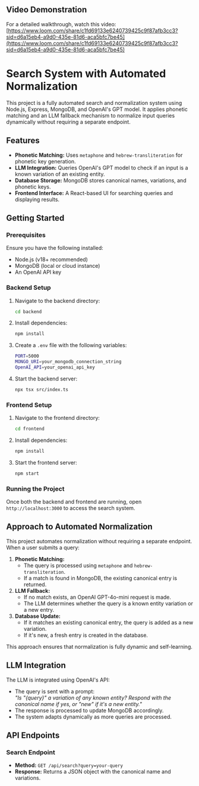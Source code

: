 
## Video Demonstration
For a detailed walkthrough, watch this video: [https://www.loom.com/share/c1fd69133e6240739425c9f87afb3cc3?sid=d6a15eb4-a9d0-435e-81d6-aca5bfc7be45](https://www.loom.com/share/c1fd69133e6240739425c9f87afb3cc3?sid=d6a15eb4-a9d0-435e-81d6-aca5bfc7be45)

# Search System with Automated Normalization

This project is a fully automated search and normalization system using Node.js, Express, MongoDB, and OpenAI's GPT model. It applies phonetic matching and an LLM fallback mechanism to normalize input queries dynamically without requiring a separate endpoint.

## Features
- **Phonetic Matching:** Uses `metaphone` and `hebrew-transliteration` for phonetic key generation.
- **LLM Integration:** Queries OpenAI's GPT model to check if an input is a known variation of an existing entity.
- **Database Storage:** MongoDB stores canonical names, variations, and phonetic keys.
- **Frontend Interface:** A React-based UI for searching queries and displaying results.


## Getting Started
### Prerequisites
Ensure you have the following installed:
- Node.js (v18+ recommended)
- MongoDB (local or cloud instance)
- An OpenAI API key

### Backend Setup
1. Navigate to the backend directory:
   ```sh
   cd backend
   ```
2. Install dependencies:
   ```sh
   npm install
   ```
3. Create a `.env` file with the following variables:
   ```sh
   PORT=5000
   MONGO_URI=your_mongodb_connection_string
   OpenAI_API=your_openai_api_key
   ```
4. Start the backend server:
   ```sh
   npx tsx src/index.ts
   ```

### Frontend Setup
1. Navigate to the frontend directory:
   ```sh
   cd frontend
   ```
2. Install dependencies:
   ```sh
   npm install
   ```
3. Start the frontend server:
   ```sh
   npm start
   ```

### Running the Project
Once both the backend and frontend are running, open `http://localhost:3000` to access the search system.

## Approach to Automated Normalization
This project automates normalization without requiring a separate endpoint. When a user submits a query:
1. **Phonetic Matching:**
   - The query is processed using `metaphone` and `hebrew-transliteration`.
   - If a match is found in MongoDB, the existing canonical entry is returned.
2. **LLM Fallback:**
   - If no match exists, an OpenAI GPT-4o-mini request is made.
   - The LLM determines whether the query is a known entity variation or a new entry.
3. **Database Update:**
   - If it matches an existing canonical entry, the query is added as a new variation.
   - If it's new, a fresh entry is created in the database.

This approach ensures that normalization is fully dynamic and self-learning.

## LLM Integration
The LLM is integrated using OpenAI's API:
- The query is sent with a prompt:  
  _"Is \"{query}\" a variation of any known entity? Respond with the canonical name if yes, or \"new\" if it's a new entity."_
- The response is processed to update MongoDB accordingly.
- The system adapts dynamically as more queries are processed.

## API Endpoints
### Search Endpoint
- **Method:** `GET /api/search?query=your-query`
- **Response:** Returns a JSON object with the canonical name and variations.

